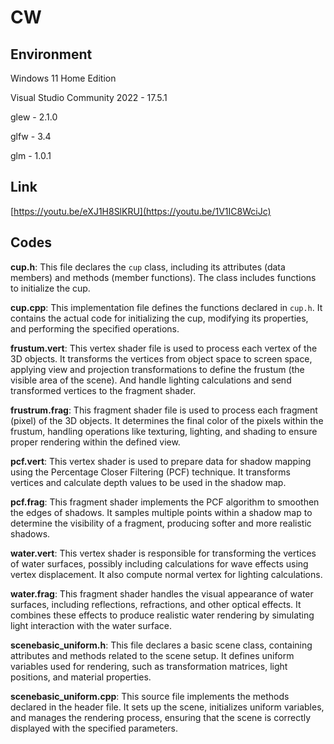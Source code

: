 # CW

## Environment

Windows 11 Home Edition

Visual Studio Community 2022 - 17.5.1

glew - 2.1.0

glfw - 3.4

glm - 1.0.1

## Link

[https://youtu.be/eXJ1H8SlKRU](https://youtu.be/1V1IC8WciJc)

## Codes

**cup.h**: This file declares the `cup` class, including its attributes (data members) and methods (member functions). The class includes functions to initialize the cup.

**cup.cpp**: This implementation file defines the functions declared in `cup.h`. It contains the actual code for initializing the cup, modifying its properties, and performing the specified operations.

**frustum.vert**: This vertex shader file is used to process each vertex of the 3D objects. It transforms the vertices from object space to screen space, applying view and projection transformations to define the frustum (the visible area of the scene). And handle lighting calculations and send transformed vertices to the fragment shader.

**frustrum.frag**: This fragment shader file is used to process each fragment (pixel) of the 3D objects. It determines the final color of the pixels within the frustum, handling operations like texturing, lighting, and shading to ensure proper rendering within the defined view.

**pcf.vert**: This vertex shader is used to prepare data for shadow mapping using the Percentage Closer Filtering (PCF) technique. It transforms vertices and calculate depth values to be used in the shadow map.

**pcf.frag**: This fragment shader implements the PCF algorithm to smoothen the edges of shadows. It samples multiple points within a shadow map to determine the visibility of a fragment, producing softer and more realistic shadows.

**water.vert**: This vertex shader is responsible for transforming the vertices of water surfaces, possibly including calculations for wave effects using vertex displacement. It also compute normal vertex for lighting calculations.

**water.frag**: This fragment shader handles the visual appearance of water surfaces, including reflections, refractions, and other optical effects. It combines these effects to produce realistic water rendering by simulating light interaction with the water surface.

**scenebasic_uniform.h**: This file declares a basic scene class, containing attributes and methods related to the scene setup. It defines uniform variables used for rendering, such as transformation matrices, light positions, and material properties.

**scenebasic_uniform.cpp**: This source file implements the methods declared in the header file. It sets up the scene, initializes uniform variables, and manages the rendering process, ensuring that the scene is correctly displayed with the specified parameters.
